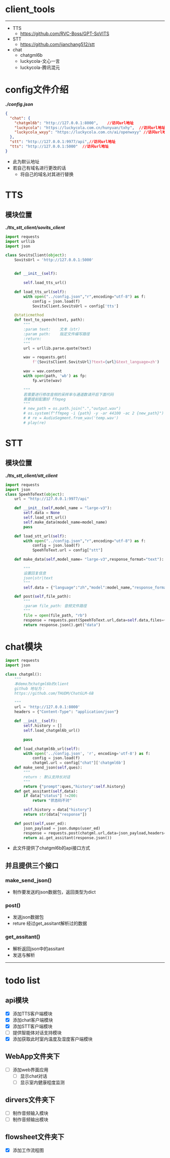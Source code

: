 # client_tools
***
* TTS
  * https://github.com/RVC-Boss/GPT-SoVITS
* STT
  * https://github.com/jianchang512/stt
* chat
  * chatgml6b
  * luckycola-文心一言
  * luckycola-腾讯混元

# config文件介绍
***./config.json***
```json
{
  "chat": {
    "chatgml6b": "http://127.0.0.1:8000",    //访问url地址
    "luckycola": "https://luckycola.com.cn/hunyuan/txhy",  //访问url地址
    "luckycola_wxyy": "https://luckycola.com.cn/ai/openwxyy" //访问url地址
  },
  "stt": "http://127.0.0.1:9977/api",//访问url地址
  "tts": "http://127.0.0.1:5000"  //访问url地址
}
```
* 此为默认地址
* 若自己有域名进行更改的话
  * 将自己的域名对其进行替换



# TTS
## 模块位置
***./tts_stt_client/sovits_client***
```python
import requests
import urllib
import json

class SovitsClient(object):
    SovitsUrl = 'http://127.0.0.1:5000'


    def __init__(self):

        self.load_tts_url()

    def load_tts_url(self):
        with open("../config.json","r",encoding="utf-8") as f:
            config = json.load(f)
            SovitsClient.SovitsUrl = config['tts']

    @staticmethod
    def text_to_speech(text, path):
        """
        :param text:    文本（str）
        :param path:    指定文件编写路径
        :return:
        """
        url = urllib.parse.quote(text)

        wav = requests.get(
            f'{SovitsClient.SovitsUrl}?text={url}&text_language=zh')

        wav = wav.content
        with open(path, 'wb') as fp:
            fp.write(wav)

        """
        若需要进行修改音频的采样率与通道数请开启下面代码
        需要提前配置好 ffmpeg
        """
        # new_path = os.path.join(".","output.wav")
        # os.system(f"ffmpeg -i {path} -y -ar 44100 -ac 2 {new_path}")
        # # re = AudioSegment.from_wav('temp.wav')
        # play(re)
```

# STT
## 模块位置
***./tts_stt_client/stt_client***
```python
import requests
import json
class SpeehToText(object):
    url = "http://127.0.0.1:9977/api"

    def __init__(self,model_name = "large-v3"):
        self.data = None
        self.load_stt_url()
        self.make_data(model_name=model_name)
        pass

    def load_stt_url(self):
        with open("../config.json","r",encoding="utf-8") as f:
            config = json.load(f)
            SpeehToText.url = config["stt"]

    def make_data(self,model_name= "large-v3",response_format="text"):

        """
        设置回复信息
        json|str|text
        """
        self.data = {"language":"zh","model":model_name,"response_format":response_format}

    def post(self,file_path):
        """
        :param file_path: 音频文件路径
        """
        file = open(file_path, "rb")
        response = requests.post(SpeehToText.url,data=self.data,files={"file":file})
        return response.json().get("data")

```
# chat模块

```python
import requests
import json

class chatgml():
    """
    本demo为chatgml6b的client
    github 地址为：
    https://github.com/THUDM/ChatGLM-6B

    """
    url = 'http://127.0.0.1:8000'
    headers = {"Content-Type": "application/json"}

    def __init__(self):
        self.history = []
        self.load_chatgml6b_url()

        pass

    def load_chatgml6b_url(self):
        with open('../config.json', 'r', encoding='utf-8') as f:
            config = json.load(f)
            chatgml.url = config["chat"]['chatgml6b']
    def make_send_json(self,ques):
        """
        return : 默认支持长对话
        """
        return {"prompt":ques,"history":self.history}
    def get_assitant(self,data):
        if data["status"] !=200:
            return "状态码不对"

        self.history = data["history"]
        return str(data["response"])

    def post(self,user_ed):
        json_payload = json.dumps(user_ed)
        response = requests.post(chatgml.url,data=json_payload,headers=chatgml.headers)
        return ai.get_assitant(response.json())

```

* 此文件提供了chatgml6b的api接口方式

## 并且提供三个接口
### make_send_json()
* 制作要发送的json数据包，返回类型为dict
### post()
* 发送json数据包
* reture 经过get_assitant解析过的数据
### get_assitant()
* 解析返回json中的assitant
* 发送与解析

***
# todo list
## api模块
- [x] 添加TTS客户端模块
- [x] 添加chat客户端模块
- [x] 添加STT客户端模块
- [ ] 提供智能体对话支持模块
- [x] 添加获取此时室内温度及湿度客户端模块
## WebApp文件夹下
- [ ] 添加web界面应用
  - [ ] 显示chat对话
  - [ ] 显示室内健康程度监测
## dirvers文件夹下
- [ ] 制作音频输入模块
- [ ] 制作音频输出模块
## flowsheet文件夹下
- [x] 添加工作流程图